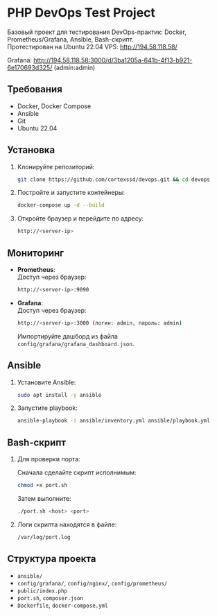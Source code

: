 # PHP DevOps Test Project

Базовый проект для тестирования DevOps-практик: Docker, Prometheus/Grafana, Ansible, Bash-скрипт.  
Протестирован на Ubuntu 22.04 VPS:
http://194.58.118.58/

Grafana:
http://194.58.118.58:3000/d/3ba1205a-641b-4f13-b921-6e170693d325/
(admin:admin)

## Требования

- Docker, Docker Compose
- Ansible
- Git
- Ubuntu 22.04

## Установка

1. Клонируйте репозиторий:
    ```bash
    git clone https://github.com/cortexssd/devops.git && cd devops
    ```

2. Постройте и запустите контейнеры:
    ```bash
    docker-compose up -d --build
    ```

3. Откройте браузер и перейдите по адресу:
    ```bash
    http://<server-ip>
    ```

## Мониторинг

- **Prometheus**:  
    Доступ через браузер:
    ```bash
    http://<server-ip>:9090
    ```
  
- **Grafana**:  
    Доступ через браузер:
    ```bash
    http://<server-ip>:3000 (логин: admin, пароль: admin)
    ```

    Импортируйте дашборд из файла `config/grafana/grafana_dashboard.json`.

## Ansible

1. Установите Ansible:
    ```bash
    sudo apt install -y ansible
    ```

2. Запустите playbook:
    ```bash
    ansible-playbook -i ansible/inventory.yml ansible/playbook.yml
    ```

## Bash-скрипт

1. Для проверки порта:

    Сначала сделайте скрипт исполнимым:
    ```bash
    chmod +x port.sh
    ```

    Затем выполните:
    ```bash
    ./port.sh <host> <port>
    ```

2. Логи скрипта находятся в файле:
    ```bash
    /var/log/port.log
    ```

## Структура проекта

- `ansible/`
- `config/grafana/`, `config/nginx/`, `config/prometheus/`
- `public/index.php`
- `port.sh`, `composer.json`
- `Dockerfile`, `docker-compose.yml`
